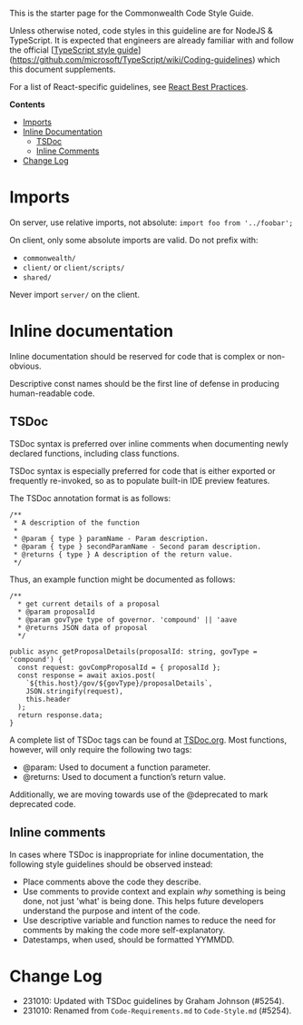This is the starter page for the Commonwealth Code Style Guide. 

Unless otherwise noted, code styles in this guideline are for NodeJS & TypeScript. It is expected that engineers are already familiar with and follow the official [[TypeScript style guide](https://github.com/microsoft/TypeScript/wiki/Coding-guidelines)](https://github.com/microsoft/TypeScript/wiki/Coding-guidelines) which this document supplements. 

For a list of React-specific guidelines, see [React Best Practices](./React-Best-Practices-And-Improvements.md).

**Contents**
- [Imports](#imports)
- [Inline Documentation](#inline-documentation)
  + [TSDoc](#tsdoc)
  + [Inline Comments](#inline-comments)
- [Change Log](#change-log)

# Imports

On server, use relative imports, not absolute: `import foo from '../foobar';`

On client, only some absolute imports are valid. Do not prefix with:
- `commonwealth/`
- `client/` or `client/scripts/`
- `shared/`

Never import `server/` on the client.

# Inline documentation

Inline documentation should be reserved for code that is complex or non-obvious. 

Descriptive const names should be the first line of defense in producing human-readable code.

## TSDoc

TSDoc syntax is preferred over inline comments when documenting newly declared functions, including class functions. 

TSDoc syntax is especially preferred for code that is either exported or frequently re-invoked, so as to populate built-in IDE preview features.

The TSDoc annotation format is as follows:
```
/**
 * A description of the function
 * 
 * @param { type } paramName - Param description.
 * @param { type } secondParamName - Second param description.
 * @returns { type } A description of the return value.
 */
```

Thus, an example function might be documented as follows:
```
/**
  * get current details of a proposal
  * @param proposalId
  * @param govType type of governor. 'compound' || 'aave
  * @returns JSON data of proposal
  */

public async getProposalDetails(proposalId: string, govType = 'compound') {
  const request: govCompProposalId = { proposalId };
  const response = await axios.post(
    `${this.host}/gov/${govType}/proposalDetails`,
    JSON.stringify(request),
    this.header
  );
  return response.data;
}
```

A complete list of TSDoc tags can be found at [TSDoc.org](https://tsdoc.org/pages/tags/alpha/). Most functions, however, will only require the following two tags:

- @param: Used to document a function parameter.
- @returns: Used to document a function’s return value.

Additionally, we are moving towards use of the @deprecated to mark deprecated code.

## Inline comments

In cases where TSDoc is inappropriate for inline documentation, the following style guidelines should be observed instead:

- Place comments above the code they describe.
- Use comments to provide context and explain _why_ something is being done, not just 'what' is being done. This helps future developers understand the purpose and intent of the code.
- Use descriptive variable and function names to reduce the need for comments by making the code more self-explanatory.
- Datestamps, when used, should be formatted YYMMDD.

# Change Log

- 231010: Updated with TSDoc guidelines by Graham Johnson (#5254).
- 231010: Renamed from `Code-Requirements.md` to `Code-Style.md` (#5254).